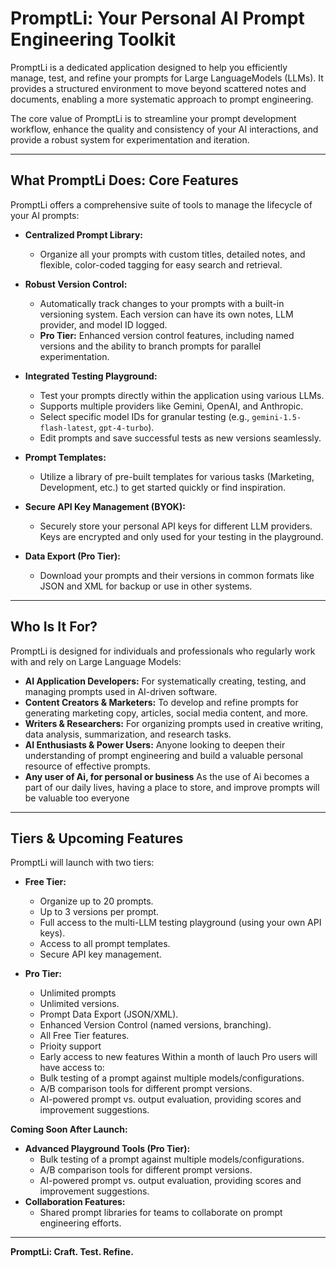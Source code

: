 # PromptLi: Your Personal AI Prompt Engineering Toolkit

PromptLi is a dedicated application designed to help you efficiently manage, test, and refine your prompts for Large LanguageModels (LLMs). It provides a structured environment to move beyond scattered notes and documents, enabling a more systematic approach to prompt engineering.

The core value of PromptLi is to streamline your prompt development workflow, enhance the quality and consistency of your AI interactions, and provide a robust system for experimentation and iteration.

---

## What PromptLi Does: Core Features

PromptLi offers a comprehensive suite of tools to manage the lifecycle of your AI prompts:

* **Centralized Prompt Library:**
    * Organize all your prompts with custom titles, detailed notes, and flexible, color-coded tagging for easy search and retrieval.

* **Robust Version Control:**
    * Automatically track changes to your prompts with a built-in versioning system. Each version can have its own notes, LLM provider, and model ID logged.
    * **Pro Tier:** Enhanced version control features, including named versions and the ability to branch prompts for parallel experimentation.

* **Integrated Testing Playground:**
    * Test your prompts directly within the application using various LLMs.
    * Supports multiple providers like Gemini, OpenAI, and Anthropic.
    * Select specific model IDs for granular testing (e.g., `gemini-1.5-flash-latest`, `gpt-4-turbo`).
    * Edit prompts and save successful tests as new versions seamlessly.

* **Prompt Templates:**
    * Utilize a library of pre-built templates for various tasks (Marketing, Development, etc.) to get started quickly or find inspiration.

* **Secure API Key Management (BYOK):**
    * Securely store your personal API keys for different LLM providers. Keys are encrypted and only used for your testing in the playground.

* **Data Export (Pro Tier):**
    * Download your prompts and their versions in common formats like JSON and XML for backup or use in other systems.

---

## Who Is It For?

PromptLi is designed for individuals and professionals who regularly work with and rely on Large Language Models:

* **AI Application Developers:** For systematically creating, testing, and managing prompts used in AI-driven software.
* **Content Creators & Marketers:** To develop and refine prompts for generating marketing copy, articles, social media content, and more.
* **Writers & Researchers:** For organizing prompts used in creative writing, data analysis, summarization, and research tasks.
* **AI Enthusiasts & Power Users:** Anyone looking to deepen their understanding of prompt engineering and build a valuable personal resource of effective prompts.
* **Any user of Ai, for personal or business** As the use of Ai becomes a part of our daily lives, having a place to store, and improve prompts will be  valuable too everyone 

---

## Tiers & Upcoming Features

PromptLi will launch with two tiers:

* **Free Tier:**
    * Organize up to 20 prompts.
    * Up to 3 versions per prompt.
    * Full access to the multi-LLM testing playground (using your own API keys).
    * Access to all prompt templates.
    * Secure API key management.
    

* **Pro Tier:**
    * Unlimited prompts
    * Unlimited versions.
    * Prompt Data Export (JSON/XML).
    * Enhanced Version Control (named versions, branching).
    * All Free Tier features.
    * Prioity support 
    * Early access to new features 
    Within a month of lauch Pro users will have access to:
    * Bulk testing of a prompt against multiple models/configurations.
    * A/B comparison tools for different prompt versions.
    * AI-powered prompt vs. output evaluation, providing scores and improvement suggestions.


    

**Coming Soon After Launch:**

* **Advanced Playground Tools (Pro Tier):**
    * Bulk testing of a prompt against multiple models/configurations.
    * A/B comparison tools for different prompt versions.
    * AI-powered prompt vs. output evaluation, providing scores and improvement suggestions.
* **Collaboration Features:**
    * Shared prompt libraries for teams to collaborate on prompt engineering efforts.

---

**PromptLi: Craft. Test. Refine.**